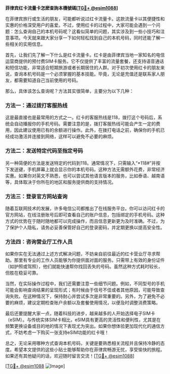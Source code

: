 **菲律宾红卡流量卡怎麽查詢本機號碼[[TG💪+ @esim1088](https://t.me/s/esim1088)]**

在菲律宾旅行或生活的朋友，可能都听说过红卡流量卡。这款流量卡以其便捷性和实惠的价格深受用户的喜爱。不过，使用红卡的过程中，大家可能会遇到一个问题：怎么查询自己的本机号码呢？这看似简单的问题，其实涉及到一些小技巧和注意事项。今天就来跟大家分享一下如何轻松找到自己的本机号码，同时还能了解一些相关的实用信息。

首先，让我们先了解一下什么是红卡流量卡。红卡是由菲律宾当地一家知名的电信运营商提供的预付费SIM卡服务。它不仅提供了丰富的流量套餐，还支持语音通话和短信功能，非常适合短期旅游或者长期居住的人群。对于初次使用红卡的朋友来说，查询本机号码是一个必须掌握的基本技能。毕竟，无论是充值还是联系家人朋友，都需要知道自己当前使用的号码。

那么，具体该怎么查询呢？方法其实很简单，主要分为以下几种：

### 方法一：通过拨打客服热线

这是最直接也是最常用的方式之一。红卡的客服热线是118，拨打这个号码后，系统会自动播报你的手机号码。需要注意的是，拨打客服热线可能会产生一定的费用，因此建议使用已有的余额进行操作。此外，在拨打电话之前，确保你的手机已经成功激活并连接到网络，这样可以避免不必要的麻烦。

### 方法二：发送特定代码至指定号码

另一种简便的方法是发送特定的代码到118。通常情况下，只需输入“*118#”并按下发送键，手机屏幕上就会显示你的本机号码。这种方法无需额外花费，非常经济实惠。如果你对英文不熟悉，也可以尝试其他语言版本的服务，比如泰语、越南语等，具体取决于你所在的地区和服务提供商的支持情况。

### 方法三：登录官方网站查询

随着互联网技术的发展，许多电信公司都推出了在线服务平台。你可以访问红卡的官方网站，在线注册账号后即可查看自己的账户信息，包括绑定的手机号码。这种方式的优势在于随时随地都可以完成操作，而且信息更新更为及时准确。不过，为了保护个人隐私，请务必妥善保管好自己的登录密码，并定期更换以提高安全性。

### 方法四：咨询营业厅工作人员

如果你实在无法通过上述方式解决问题，不妨亲自前往最近的红卡营业厅寻求帮助。那里有专业的工作人员能够为你提供面对面的服务。只需带上有效的身份证件（如护照或驾照），他们就能快速帮你找回丢失的号码。虽然这种方式耗时较长，但胜在稳妥可靠。

当然，在实际操作过程中，我们还需要注意一些细节问题。例如，不同型号的手机可能会影响查询结果的呈现形式；有时候由于信号不佳或者其他原因，可能导致查询失败。在这种情况下，保持耐心并尝试多次是非常重要的。另外，为了避免不必要的麻烦，建议定期检查账户余额以及套餐使用情况，以便及时调整消费策略。

最后还要提醒大家一点，随着科技的进步，越来越多的人开始选择电子SIM卡（eSIM）。与传统实体SIM卡相比，eSIM具有更高的灵活性和便利性，尤其是在频繁更换设备或目的地的情况下表现尤为突出。如果你想体验更加现代化的通信方式，不妨考虑一下购买一张支持eSIM功能的红卡哦！

总之，无论采用哪种方式查询本机号码，关键是要熟悉相关流程并且保持冷静的态度。希望本文提供的这些小贴士能够帮助你在菲律宾畅游无忧，享受愉快的旅程。如果还有其他疑问的话，欢迎随时留言交流！[[TG💪+ @esim1088](https://t.me/s/esim1088)]

[[TG💪+ @esim1088](https://t.me/s/esim1088) ![Image](https://i.postimg.cc/4NQfJmqS/Snipaste-2025-05-13-00-14-12.png)]